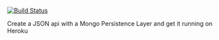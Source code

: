 [![Build Status](https://travis-ci.org/bparrish206/sea-b24-notes.svg?branch=master)](https://travis-ci.org/bparrish206/sea-b24-notes)

Create a JSON api with a Mongo Persistence Layer and get it running on Heroku

